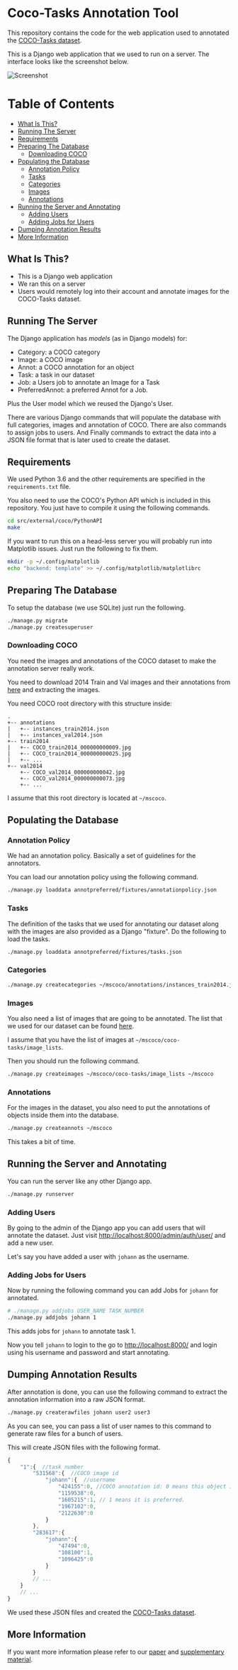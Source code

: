 # Coco-Tasks Annotation Tool

This repository contains the code for the web application used to annotated the [COCO-Tasks dataset](https://github.com/coco-tasks/dataset).

This is a Django web application that we used to run on a server. The interface looks like the screenshot below.

![Screenshot](/screenshot.png)

Table of Contents
=================
  * [What Is This?](#what-is-this)
  * [Running The Server](#running-the-server)
  * [Requirements](#requirements)
  * [Preparing The Database](#preparing-the-database)
     * [Downloading COCO](#downloading-coco)
  * [Populating the Database](#populating-the-database)
     * [Annotation Policy](#annotation-policy)
     * [Tasks](#tasks)
     * [Categories](#categories)
     * [Images](#images)
     * [Annotations](#annotations)
  * [Running the Server and Annotating](#running-the-server-and-annotating)
     * [Adding Users](#adding-users)
     * [Adding Jobs for Users](#adding-jobs-for-users)
  * [Dumping Annotation Results](#dumping-annotation-results)
  * [More Information](#more-information)

## What Is This?

* This is a Django web application
* We ran this on a server
* Users would remotely log into their account and annotate images for the COCO-Tasks dataset.

## Running The Server

The Django application has *models* (as in Django models) for:

* Category: a COCO category
* Image: a COCO image
* Annot: a COCO annotation for an object
* Task: a task in our dataset
* Job: a Users job to annotate an Image for a Task
* PreferredAnnot: a preferred Annot for a Job.

Plus the User model which we reused the Django's User.



There are various Django commands that will populate the database with full categories, images and annotation of COCO. There are also commands to assign jobs to users. And Finally commands to extract the data into a JSON file format that is later used to create the dataset.



## Requirements

We used Python 3.6 and the other requirements are specified in the `requirements.txt` file.

You also need to use the COCO's Python API which is included in this repository. You just have to compile it using the following commands.

```bash
cd src/external/coco/PythonAPI
make
```

If you want to run this on a head-less server you will probably run into Matplotlib issues. Just run the following to fix them.

```bash
mkdir -p ~/.config/matplotlib
echo "backend: template" >> ~/.config/matplotlib/matplotlibrc
```

## Preparing The Database

To setup the database (we use SQLite) just run the following.

```bash
./manage.py migrate
./manage.py createsuperuser
```

### Downloading COCO

You need the images and annotations of the COCO dataset to make the annotation server really work.

You need to download 2014 Train and Val images and their annotations from [here](http://cocodataset.org/#download) and extracting the images.

You need COCO root directory with this structure inside:

```
.
+-- annotations
|   +-- instances_train2014.json
|   +-- instances_val2014.json
+-- train2014
|   +-- COCO_train2014_000000000009.jpg
|   +-- COCO_train2014_000000000025.jpg
|   +-- ...
+-- val2014
    +-- COCO_val2014_000000000042.jpg
    +-- COCO_val2014_000000000073.jpg
    +-- ...
```

I assume that this root directory is located at `~/mscoco`.

## Populating the Database

### Annotation Policy

We had an annotation policy. Basically a set of guidelines for the annotators.

You can load our annotation policy using the following command.

```bash
./manage.py loaddata annotpreferred/fixtures/annotationpolicy.json
```

### Tasks

The definition of the tasks that we used for annotating our dataset along with the images are also provided as a Django "fixture". Do the following to load the tasks.

```bash
./manage.py loaddata annotpreferred/fixtures/tasks.json
```

### Categories

```bash
./manage.py createcategories ~/mscoco/annotations/instances_train2014.json
```

### Images

You also need a list of images that are going to be annotated. The list that we used for our dataset can be found [here](https://github.com/coco-tasks/dataset/tree/cvpr2019/image_lists).

I assume that you have the list of images at `~/mscoco/coco-tasks/image_lists`.

Then you should run the following command.

```bash
./manage.py createimages ~/mscoco/coco-tasks/image_lists ~/mscoco
```

### Annotations

For the images in the dataset, you also need to put the annotations of objects inside them into the database.

```bash
./manage.py createannots ~/mscoco
```

This takes a bit of time.

## Running the Server and Annotating

You can run the server like any other Django app.

```bash
./manage.py runserver
```

### Adding Users

By going to the admin of the Django app you can add users that will annotate the dataset. Just visit <http://localhost:8000/admin/auth/user/> and add a new user.

Let's say you have added a user with `johann` as the username.

### Adding Jobs for Users

Now by running the following command you can add Jobs for `johann` for annotated.

```bash
# ./manage.py addjobs USER_NAME TASK_NUMBER
./manage.py addjobs johann 1
```

This adds jobs for `johann` to annotate task 1.

Now you tell `johann` to login to the go to <http://localhost:8000/> and login using his username and password and start annotating.



## Dumping Annotation Results

After annotation is done, you can use the following command to extract the annotation information into a raw JSON format.

```bash
./manage.py createrawfiles johann user2 user3
```

As you can see, you can pass a list of user names to this command to generate raw files for a bunch of users.

This will create JSON files with the following format.

```js
{  
    "1":{  //task number
        "531568":{  //COCO image id
            "johann":{  //username
                "424155":0, //COCO annotation id: 0 means this object in this image is not preferred for the task.
                "1159538":0,
                "1605215":1, // 1 means it is preferred.
                "1967102":0,
                "2122630":0
            }
        },
        "283617":{  
            "johann":{  
                "47494":0,
                "108100":1,
                "1096425":0
            }
        }
        // ...
    }
    // ...
}
```

We used these JSON files and created the [COCO-Tasks dataset](https://github.com/coco-tasks/dataset).

## More Information

If you want more information please refer to our [paper](https://arxiv.org/abs/1904.03000) and [supplementary material](https://yassersouri.github.io/papers/coco-tasks-cvpr2019-supmat.pdf).

